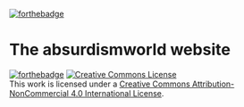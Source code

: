 [![forthebadge](https://forthebadge.com/images/badges/0-percent-optimized.svg)](https://forthebadge.com)
# The absurdismworld website
[![forthebadge](https://forthebadge.com/images/badges/works-on-my-machine.svg)](https://forthebadge.com)
<a rel="license" href="http://creativecommons.org/licenses/by-nc/4.0/"><img alt="Creative Commons License" style="border-width:0" src="https://i.creativecommons.org/l/by-nc/4.0/88x31.png" /></a><br />This work is licensed under a <a rel="license" href="http://creativecommons.org/licenses/by-nc/4.0/">Creative Commons Attribution-NonCommercial 4.0 International License</a>.
